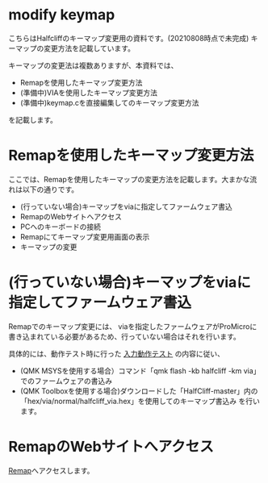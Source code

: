 # modify keymap
こちらはHalfcliffのキーマップ変更用の資料です。(20210808時点で未完成)
キーマップの変更方法を記載しています。

キーマップの変更法は複数ありますが、本資料では、

* Remapを使用したキーマップ変更方法
* (準備中)VIAを使用したキーマップ変更方法
* (準備中)keymap.cを直接編集してのキーマップ変更方法

を記載します。

# Remapを使用したキーマップ変更方法
ここでは、Remapを使用したキーマップの変更方法を記載します。大まかな流れは以下の通りです。
* (行っていない場合)キーマップをviaに指定してファームウェア書込
* RemapのWebサイトへアクセス
* PCへのキーボードの接続
* Remapにてキーマップ変更用画面の表示
* キーマップの変更

# (行っていない場合)キーマップをviaに指定してファームウェア書込
Remapでのキーマップ変更には、 viaを指定したファームウェアがProMicroに書き込まれている必要があるため、行っていない場合はそれを行います。

具体的には、動作テスト時に行った
[入力動作テスト](https://github.com/N2-Sumikko/HalfCliff/blob/master/doc/Oparation_test_jp.md)
の内容に従い、
* (QMK MSYSを使用する場合）コマンド「qmk flash -kb halfcliff -km via」でのファームウェアの書込み
* (QMK Toolboxを使用する場合)ダウンロードした「HalfCliff-master」内の「hex/via/normal/halfcliff_via.hex」を使用してのキーマップ書込み
を行います。

# RemapのWebサイトへアクセス
[Remap](https://remap-keys.app/)へアクセスします。







